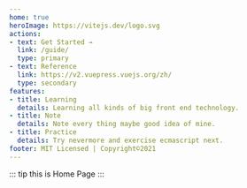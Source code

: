 ```yaml
---
home: true
heroImage: https://vitejs.dev/logo.svg
actions:
- text: Get Started →
  link: /guide/
  type: primary
- text: Reference
  link: https://v2.vuepress.vuejs.org/zh/
  type: secondary
features:
- title: Learning
  details: Learning all kinds of big front end technology.
- title: Note
  details: Note every thing maybe good idea of mine.
- title: Practice
  details: Try nevermore and exercise ecmascript next.
footer: MIT Licensed | Copyright©2021
---
```

::: tip
this is Home Page
:::